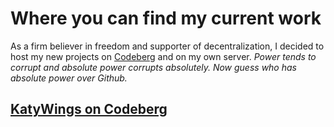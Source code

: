 # Where you can find my current work

As a firm believer in freedom and supporter of decentralization, I decided to host my new projects on [Codeberg](https://codeberg.org/katywings) and on my own server. 
*Power tends to corrupt and absolute power corrupts absolutely. Now guess who has absolute power over Github.*

## [KatyWings on Codeberg](https://codeberg.org/katywings)
